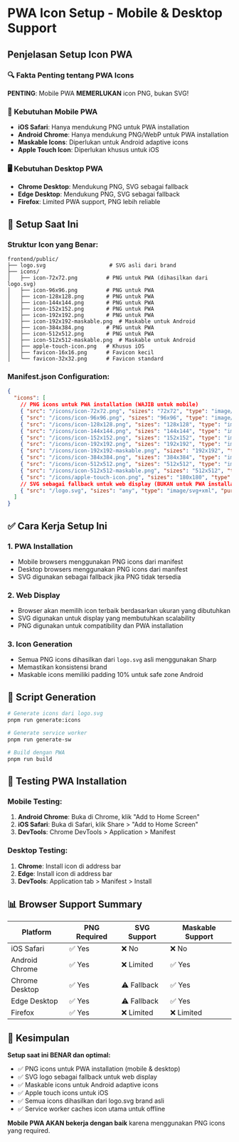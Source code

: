 # PWA Icon Setup - Mobile & Desktop Support

## Penjelasan Setup Icon PWA

### 🔍 Fakta Penting tentang PWA Icons

**PENTING**: Mobile PWA **MEMERLUKAN** icon PNG, bukan SVG!

### 📱 Kebutuhan Mobile PWA
- **iOS Safari**: Hanya mendukung PNG untuk PWA installation
- **Android Chrome**: Hanya mendukung PNG/WebP untuk PWA installation  
- **Maskable Icons**: Diperlukan untuk Android adaptive icons
- **Apple Touch Icon**: Diperlukan khusus untuk iOS

### 🖥️ Kebutuhan Desktop PWA
- **Chrome Desktop**: Mendukung PNG, SVG sebagai fallback
- **Edge Desktop**: Mendukung PNG, SVG sebagai fallback
- **Firefox**: Limited PWA support, PNG lebih reliable

## 🎯 Setup Saat Ini

### Struktur Icon yang Benar:
```
frontend/public/
├── logo.svg                    # SVG asli dari brand
├── icons/
│   ├── icon-72x72.png         # PNG untuk PWA (dihasilkan dari logo.svg)
│   ├── icon-96x96.png         # PNG untuk PWA
│   ├── icon-128x128.png       # PNG untuk PWA  
│   ├── icon-144x144.png       # PNG untuk PWA
│   ├── icon-152x152.png       # PNG untuk PWA
│   ├── icon-192x192.png       # PNG untuk PWA
│   ├── icon-192x192-maskable.png  # Maskable untuk Android
│   ├── icon-384x384.png       # PNG untuk PWA
│   ├── icon-512x512.png       # PNG untuk PWA
│   ├── icon-512x512-maskable.png  # Maskable untuk Android
│   ├── apple-touch-icon.png   # Khusus iOS
│   ├── favicon-16x16.png      # Favicon kecil
│   └── favicon-32x32.png      # Favicon standard
```

### Manifest.json Configuration:
```json
{
  "icons": [
    // PNG icons untuk PWA installation (WAJIB untuk mobile)
    { "src": "/icons/icon-72x72.png", "sizes": "72x72", "type": "image/png" },
    { "src": "/icons/icon-96x96.png", "sizes": "96x96", "type": "image/png" },
    { "src": "/icons/icon-128x128.png", "sizes": "128x128", "type": "image/png" },
    { "src": "/icons/icon-144x144.png", "sizes": "144x144", "type": "image/png" },
    { "src": "/icons/icon-152x152.png", "sizes": "152x152", "type": "image/png" },
    { "src": "/icons/icon-192x192.png", "sizes": "192x192", "type": "image/png" },
    { "src": "/icons/icon-192x192-maskable.png", "sizes": "192x192", "type": "image/png", "purpose": "maskable" },
    { "src": "/icons/icon-384x384.png", "sizes": "384x384", "type": "image/png" },
    { "src": "/icons/icon-512x512.png", "sizes": "512x512", "type": "image/png" },
    { "src": "/icons/icon-512x512-maskable.png", "sizes": "512x512", "type": "image/png", "purpose": "maskable" },
    { "src": "/icons/apple-touch-icon.png", "sizes": "180x180", "type": "image/png" },
    // SVG sebagai fallback untuk web display (BUKAN untuk PWA installation)
    { "src": "/logo.svg", "sizes": "any", "type": "image/svg+xml", "purpose": "any" }
  ]
}
```

## ✅ Cara Kerja Setup Ini

### 1. **PWA Installation** 
- Mobile browsers menggunakan PNG icons dari manifest
- Desktop browsers menggunakan PNG icons dari manifest  
- SVG digunakan sebagai fallback jika PNG tidak tersedia

### 2. **Web Display**
- Browser akan memilih icon terbaik berdasarkan ukuran yang dibutuhkan
- SVG digunakan untuk display yang membutuhkan scalability
- PNG digunakan untuk compatibility dan PWA installation

### 3. **Icon Generation**
- Semua PNG icons dihasilkan dari `logo.svg` asli menggunakan Sharp
- Memastikan konsistensi brand
- Maskable icons memiliki padding 10% untuk safe zone Android

## 🔧 Script Generation

```bash
# Generate icons dari logo.svg
pnpm run generate:icons

# Generate service worker
pnpm run generate-sw

# Build dengan PWA
pnpm run build
```

## 🧪 Testing PWA Installation

### Mobile Testing:
1. **Android Chrome**: Buka di Chrome, klik "Add to Home Screen"
2. **iOS Safari**: Buka di Safari, klik Share > "Add to Home Screen"  
3. **DevTools**: Chrome DevTools > Application > Manifest

### Desktop Testing:
1. **Chrome**: Install icon di address bar
2. **Edge**: Install icon di address bar
3. **DevTools**: Application tab > Manifest > Install

## 📊 Browser Support Summary

| Platform | PNG Required | SVG Support | Maskable Support |
|----------|-------------|-------------|------------------|
| iOS Safari | ✅ Yes | ❌ No | ❌ No |
| Android Chrome | ✅ Yes | ❌ Limited | ✅ Yes |
| Chrome Desktop | ✅ Yes | ⚠️ Fallback | ✅ Yes |
| Edge Desktop | ✅ Yes | ⚠️ Fallback | ✅ Yes |
| Firefox | ✅ Yes | ❌ Limited | ❌ Limited |

## 🎯 Kesimpulan

**Setup saat ini BENAR dan optimal:**
- ✅ PNG icons untuk PWA installation (mobile & desktop)
- ✅ SVG logo sebagai fallback untuk web display  
- ✅ Maskable icons untuk Android adaptive icons
- ✅ Apple touch icons untuk iOS
- ✅ Semua icons dihasilkan dari logo.svg brand asli
- ✅ Service worker caches icon utama untuk offline

**Mobile PWA AKAN bekerja dengan baik** karena menggunakan PNG icons yang required.